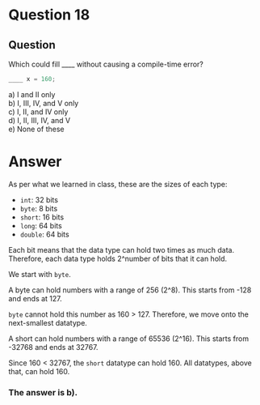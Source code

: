 # Question 18
## Question
Which could fill \_\_\_\_ without causing a compile-time error?
```java
____ x = 160;
```
a) I and II only  
b) I, III, IV, and V only  
c) I, II, and IV only  
d) I, II, III, IV, and V  
e) None of these
# Answer
As per what we learned in class, these are the sizes of each type:
* `int`: 32 bits
* `byte`: 8 bits
* `short`: 16 bits
* `long`: 64 bits
* `double`: 64 bits

Each bit means that the data type can hold two times as much data. Therefore, each data type holds 2^number of bits that it can hold. 

We start with `byte`. 

A byte can hold numbers with a range of 256 (2^8). This starts from -128 and ends at 127. 

`byte` cannot hold this number as 160 > 127. Therefore, we move onto the next-smallest datatype. 

A short can hold numbers with a range of 65536 (2^16). This starts from -32768 and ends at 32767. 

Since 160 < 32767, the `short` datatype can hold 160. All datatypes, above that, can hold 160.

### **The answer is b).**